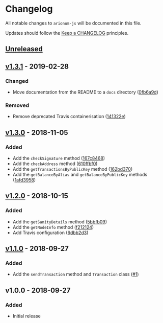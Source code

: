 # Changelog

All notable changes to `arionum-js` will be documented in this file.

Updates should follow the [Keep a CHANGELOG](https://keepachangelog.com) principles.

## [Unreleased]

## [v1.3.1] - 2019-02-28

### Changed
- Move documentation from the README to a `docs` directory ([0fb6a9d](https://github.com/pxgamer/arionum-js/commit/0fb6a9d57c0922499cf7b2055f4650d455b4ad6e))

### Removed
- Remove deprecated Travis containerisation ([141322e](https://github.com/pxgamer/arionum-js/commit/141322e0b8e8dc6ccc6e251347f8681fd5a409ea))

## [v1.3.0] - 2018-11-05

### Added
- Add the `checkSignature` method ([167c8468](https://github.com/pxgamer/arionum-js/commit/167c8468114de8d9dc67ee2d6fd8a14320e83118))
- Add the `checkAddress` method ([610ffbf0](https://github.com/pxgamer/arionum-js/commit/610ffbf01c8017c6dda6df35c0ff532cc036be15))
- Add the `getTransactionsByPublicKey` method ([162bd370](https://github.com/pxgamer/arionum-js/commit/162bd370054bf9702cc7418b16dc2d49468ffd48))
- Add the `getBalanceByAlias` and `getBalanceByPublicKey` methods ([1afd3958](https://github.com/pxgamer/arionum-js/commit/1afd3958ee2ee9a939acac1fbcd807fd50232e0f))

## [v1.2.0] - 2018-10-15

### Added
- Add the `getSanityDetails` method ([5bbfb09](https://github.com/pxgamer/arionum-js/commit/5bbfb09da94028cf10e12e6002812e5138a7905d))
- Add the `getNodeInfo` method ([f212124](https://github.com/pxgamer/arionum-js/commit/f212124fec5b04906b394cec697b59125f9113d2))
- Add Travis configuration ([6dbb2d3](https://github.com/pxgamer/arionum-js/commit/6dbb2d35d8c4a3ebb27af5bd412c9b8b0a28aaa3))

## [v1.1.0] - 2018-09-27

### Added
- Add the `sendTransaction` method and `Transaction` class ([#1](https://github.com/pxgamer/arionum-js/issues/1))

## v1.0.0 - 2018-09-27

### Added
- Initial release

[Unreleased]: https://github.com/pxgamer/arionum-js/compare/master...develop 
[v1.3.1]: https://github.com/pxgamer/arionum-js/compare/v1.3.0...v1.3.1
[v1.3.0]: https://github.com/pxgamer/arionum-js/compare/v1.2.0...v1.3.0
[v1.2.0]: https://github.com/pxgamer/arionum-js/compare/v1.1.0...v1.2.0
[v1.1.0]: https://github.com/pxgamer/arionum-js/compare/v1.0.0...v1.1.0

